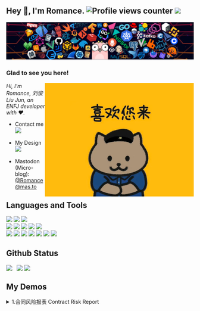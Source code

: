 ## Hey 👋, I'm Romance.  ![Profile views counter](https://komarev.com/ghpvc/?username=rmne&&style=for-the-badge) <img src="https://wakatime.com/badge/user/86cbdefc-fb69-4fd8-a1de-11289c6386aa.svg"/>

![header](./img/header.png)

### Glad to see you here! 


<!-- <img align="center" alt="motto" src="img/motto.png" width="800" /> -->

<img align="right" alt="Bear" src="img/bear.png" width="400" />

*Hi, I'm Romance, 刘俊 Liu Jun, an ENFJ developer with ❤️.*

<!--[![](https://img.shields.io/badge/-Bilibili-00A1D6?style=flat-square&logo=Bilibili&logoColor=white)](https://space.bilibili.com/688435320/) &nbsp;&nbsp;  -->

<!--
- My Coding Time: <img src="https://wakatime.com/badge/user/86cbdefc-fb69-4fd8-a1de-11289c6386aa.svg"/> -->

- Contact me [![](https://img.shields.io/badge/-Telegram-26A5E4?style=for-the-badge&logo=Telegram&logoColor=white)](https://t.me/rmnce)

- My Design [![](https://img.shields.io/badge/Figma-F24E1E?style=for-the-badge&logo=figma&logoColor=white)](https://figma.com/@romance)

- Mastodon (Micro-blog): [@Romance@mas.to](https://mas.to/@Romance)

## Languages and Tools
[![](https://img.shields.io/badge/Python-3776AB?style=flat-square&logo=python&logoColor=white)](https://python.org)
[![](https://img.shields.io/badge/Go-1E90FF?style=flat-square&logo=go&logoColor=white)](https://go.dev)
[![](https://img.shields.io/badge/-JavaScript-red?style=flat-square&logo=javascript&logoColor=white)](https://javascript.info)<br />
[![](https://img.shields.io/badge/Vue.js-4FC08D?style=flat-square&logo=Vue.js&logoColor=white)](https://reactjs.org)
[![](https://img.shields.io/badge/React.js-61DAFB?style=flat-square&logo=react&logoColor=white)](https://vuejs.org)
[![](https://img.shields.io/badge/Three.js-000000?style=flat-square&logo=Three.js&logoColor=white)](https://threejs.org)
[![](https://img.shields.io/badge/ECharts-DC382D?style=flat-square&logo=Apache%20ECharts&logoColor=white)](https://echarts.apache.org)
[![](https://img.shields.io/badge/Svelte-FF3E00?style=flat-square&logo=Svelte&logoColor=white)](https://svelte.dev)<br />
[![](https://img.shields.io/badge/Docker-2496ED?style=flat-square&logo=docker&logoColor=white)](https://docker.com)
[![](https://img.shields.io/badge/MySQL-4479A1?style=flat-square&logo=mysql&logoColor=white)](https://mysql.com)
[![](https://img.shields.io/badge/Redis-DC382D?style=flat-square&logo=Redis&logoColor=white)](https://redis.io)
[![](https://img.shields.io/badge/Pandas-150458?style=flat-square&logo=Pandas&logoColor=white)](https://pandas.pydata.org/)
[![](https://img.shields.io/badge/Numpy-013243?style=flat-square&logo=Numpy&logoColor=white)](https://numpy.org)
[![](https://img.shields.io/badge/Gin-DC382D?style=flat-square&logo=Gin&logoColor=white)](https://gin-gonic.com/)
[![](https://img.shields.io/badge/Viper-DC382D?style=flat-square&logo=viper&logoColor=white)](https://github.com/spf13/viper)

## Github Status
<p align="left">
  <img align="center" src="https://github-readme-stats.vercel.app/api?username=rmne&count_private=true&show_icons=true&include_all_commits=true&hide_border=true&hide_title=true" width="48%"/>&nbsp;&nbsp;
  <img align="center" src="https://github-readme-stats.vercel.app/api/top-langs/?username=rmne&langs_count=10&hide_title=true&hide_border=true&layout=compact&hide=GLSL,Roff" width="48%" />
  <a href="https://leetcode-cn.com/u/mophia/"><img align="center" src="https://stats.justsong.cn/api/leetcode?username=singfish" width="50%" /></a>
</p>

## My Demos
<details>
<summary>1.合同风险报表 Contract Risk Report </summary>
Repo: https://github.com/rmne/Contract-Risk-Report

Preview: https://chart.jun.one
<img src="https://user-images.githubusercontent.com/92929085/209303783-cba08523-2fbe-474d-912c-a366d68b420a.png" width="800" />
</details>
